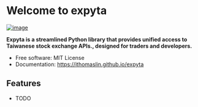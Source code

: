 # Welcome to expyta


[![image](https://img.shields.io/pypi/v/expyta.svg)](https://pypi.python.org/pypi/expyta)


**Expyta is a streamlined Python library that provides unified access to Taiwanese stock exchange APIs., designed for traders and developers.**


-   Free software: MIT License
-   Documentation: <https://ithomaslin.github.io/expyta>
    

## Features

-   TODO
